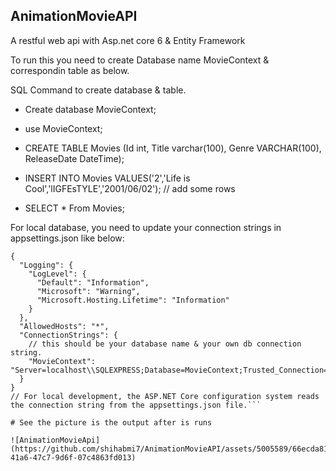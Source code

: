 ## AnimationMovieAPI
A restful web api with Asp.net core 6 & Entity Framework

To run this you need to create Database name MovieContext & correspondin table as below.

SQL Command to create database & table. 

- Create database MovieContext;

- use  MovieContext;

- CREATE TABLE Movies (Id int, Title varchar(100), Genre VARCHAR(100), ReleaseDate DateTime);

- INSERT INTO Movies VALUES('2','Life is Cool','lIGFEsTYLE','2001/06/02'); // add some rows

- SELECT * From Movies; 

For local database, you need to update your connection strings in appsettings.json like below:
```
{
  "Logging": {
    "LogLevel": {
      "Default": "Information",
      "Microsoft": "Warning",
      "Microsoft.Hosting.Lifetime": "Information"
    }
  },
  "AllowedHosts": "*",
  "ConnectionStrings": {
    // this should be your database name & your own db connection string. 
    "MovieContext": "Server=localhost\\SQLEXPRESS;Database=MovieContext;Trusted_Connection=True;Encrypt=False"
  }
}
// For local development, the ASP.NET Core configuration system reads the connection string from the appsettings.json file.```

# See the picture is the output after is runs

![AnimationMovieApi](https://github.com/shihabmi7/AnimationMovieAPI/assets/5005589/66ecda81-41a6-47c7-9d6f-07c4863fd013)

